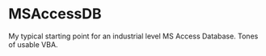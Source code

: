 # MSAccessDB
My typical starting point for an industrial level MS Access Database. Tones of usable VBA.
